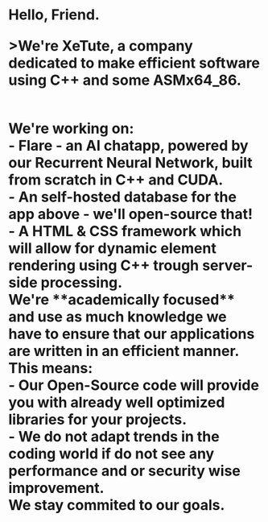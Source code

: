 <h1><strong>Hello, Friend.</strong><br>
<p>>We're XeTute, a company dedicated to make efficient software using C++ and some ASMx64_86.</p><br>
We're working on:<br>
- Flare - an AI chatapp, powered by our Recurrent Neural Network, built from scratch in C++ and CUDA.<br>
- An self-hosted database for the app above - we'll open-source that!<br>
- A HTML & CSS framework which will allow for dynamic element rendering using C++ trough server-side processing.<br>
We're **academically focused** and use as much knowledge we have to ensure that our applications are written in an efficient manner.<br>
This means:<br>
- Our Open-Source code will provide you with already well optimized libraries for your projects.<br>
- We do not adapt trends in the coding world if do not see any performance and or security wise improvement.<br>
We stay commited to our goals.
